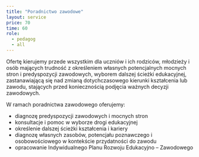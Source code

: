 ```yaml
---
title: "Poradnictwo zawodowe"
layout: service
price: 70
time: 60
role:
  - pedagog
  - all
---
```


Ofertę kierujemy przede wszystkim dla uczniów i ich rodziców, młodzieży i osób mających trudność z określeniem własnych potencjalnych mocnych stron i predyspozycji zawodowych, wyborem dalszej ścieżki edukacyjnej, zastanawiającą się nad zmianą dotychczasowego kierunki kształcenia lub zawodu, stających przed koniecznością podjęcia ważnych decyzji zawodowych.

W ramach poradnictwa zawodowego oferujemy:

- diagnozę predyspozycji zawodowych i mocnych stron
- konsultacje i pomoc w wyborze drogi edukacyjnej
- określenie dalszej ścieżki kształcenia i kariery
- diagnozę własnych zasobów, potencjału poznawczego i osobowościowego w kontekście przydatności do zawodu
- opracowanie Indywidualnego Planu Rozwoju Edukacyjno – Zawodowego

